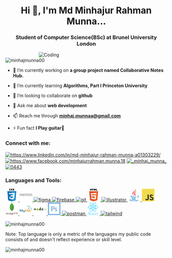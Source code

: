 <h1 align="center">Hi 👋, I'm Md Minhajur Rahman Munna...</h1>
<h3 align="center">Student of Computer Science(BSc) at Brunel University London</h3>
<img align="right" alt="Coding" width="400" src="https://media3.giphy.com/media/11jacPItBsJDLa/giphy.gif?cid=790b7611423ff2079a8dc8cab5c13a4aba9fd9c9d2a7883a&rid=giphy.gif&ct=g">

<p align="left"> <img src="https://komarev.com/ghpvc/?username=minhajmunna00&label=Profile%20views&color=5c1fea&style=flat" alt="minhajmunna00" /> </p>

- 🔭 I’m currently working on **a group project named Collaborative Notes Hub.**

- 🌱 I’m currently learning **Algorithms, Part I Princeton University**

- 👯 I’m looking to collaborate on **github**

- 💬 Ask me about **web development**

- 📫 Reach me through **minhaj.munnaa@gmail.com**

- ⚡ Fun fact **I Play guitar🎸**

<h3 align="left">Connect with me:</h3>
<p align="left">
<a href="https://linkedin.com/in/https://www.linkedin.com/in/md-minhajur-rahman-munna-a01303229/" target="blank"><img align="center" src="https://raw.githubusercontent.com/rahuldkjain/github-profile-readme-generator/master/src/images/icons/Social/linked-in-alt.svg" alt="https://www.linkedin.com/in/md-minhajur-rahman-munna-a01303229/" height="30" width="40" /></a>
<a href="https://fb.com/https://www.facebook.com/minhajurrahman.munna.18" target="blank"><img align="center" src="https://raw.githubusercontent.com/rahuldkjain/github-profile-readme-generator/master/src/images/icons/Social/facebook.svg" alt="https://www.facebook.com/minhajurrahman.munna.18" height="30" width="40" /></a>
<a href="https://instagram.com/_minhaj_munna_" target="blank"><img align="center" src="https://raw.githubusercontent.com/rahuldkjain/github-profile-readme-generator/master/src/images/icons/Social/instagram.svg" alt="_minhaj_munna_" height="30" width="40" /></a>
<a href="https://discord.gg/0443" target="blank"><img align="center" src="https://raw.githubusercontent.com/rahuldkjain/github-profile-readme-generator/master/src/images/icons/Social/discord.svg" alt="0443" height="30" width="40" /></a>
</p>

<h3 align="left">Languages and Tools:</h3>
<p align="left"> <a href="https://www.w3schools.com/css/" target="_blank" rel="noreferrer"> <img src="https://raw.githubusercontent.com/devicons/devicon/master/icons/css3/css3-original-wordmark.svg" alt="css3" width="40" height="40"/> </a> <a href="https://expressjs.com" target="_blank" rel="noreferrer"> <img src="https://raw.githubusercontent.com/devicons/devicon/master/icons/express/express-original-wordmark.svg" alt="express" width="40" height="40"/> </a> <a href="https://www.figma.com/" target="_blank" rel="noreferrer"> <img src="https://www.vectorlogo.zone/logos/figma/figma-icon.svg" alt="figma" width="40" height="40"/> </a> <a href="https://firebase.google.com/" target="_blank" rel="noreferrer"> <img src="https://www.vectorlogo.zone/logos/firebase/firebase-icon.svg" alt="firebase" width="40" height="40"/> </a> <a href="https://git-scm.com/" target="_blank" rel="noreferrer"> <img src="https://www.vectorlogo.zone/logos/git-scm/git-scm-icon.svg" alt="git" width="40" height="40"/> </a> <a href="https://www.w3.org/html/" target="_blank" rel="noreferrer"> <img src="https://raw.githubusercontent.com/devicons/devicon/master/icons/html5/html5-original-wordmark.svg" alt="html5" width="40" height="40"/> </a> <a href="https://www.adobe.com/in/products/illustrator.html" target="_blank" rel="noreferrer"> <img src="https://www.vectorlogo.zone/logos/adobe_illustrator/adobe_illustrator-icon.svg" alt="illustrator" width="40" height="40"/> </a> <a href="https://www.java.com" target="_blank" rel="noreferrer"> <img src="https://raw.githubusercontent.com/devicons/devicon/master/icons/java/java-original.svg" alt="java" width="40" height="40"/> </a> <a href="https://developer.mozilla.org/en-US/docs/Web/JavaScript" target="_blank" rel="noreferrer"> <img src="https://raw.githubusercontent.com/devicons/devicon/master/icons/javascript/javascript-original.svg" alt="javascript" width="40" height="40"/> </a> <a href="https://www.mongodb.com/" target="_blank" rel="noreferrer"> <img src="https://raw.githubusercontent.com/devicons/devicon/master/icons/mongodb/mongodb-original-wordmark.svg" alt="mongodb" width="40" height="40"/> </a> <a href="https://www.mysql.com/" target="_blank" rel="noreferrer"> <img src="https://raw.githubusercontent.com/devicons/devicon/master/icons/mysql/mysql-original-wordmark.svg" alt="mysql" width="40" height="40"/> </a> <a href="https://nodejs.org" target="_blank" rel="noreferrer"> <img src="https://raw.githubusercontent.com/devicons/devicon/master/icons/nodejs/nodejs-original-wordmark.svg" alt="nodejs" width="40" height="40"/> </a> <a href="https://www.photoshop.com/en" target="_blank" rel="noreferrer"> <img src="https://raw.githubusercontent.com/devicons/devicon/master/icons/photoshop/photoshop-line.svg" alt="photoshop" width="40" height="40"/> </a> <a href="https://postman.com" target="_blank" rel="noreferrer"> <img src="https://www.vectorlogo.zone/logos/getpostman/getpostman-icon.svg" alt="postman" width="40" height="40"/> </a> <a href="https://reactjs.org/" target="_blank" rel="noreferrer"> <img src="https://raw.githubusercontent.com/devicons/devicon/master/icons/react/react-original-wordmark.svg" alt="react" width="40" height="40"/> </a> <a href="https://tailwindcss.com/" target="_blank" rel="noreferrer"> <img src="https://www.vectorlogo.zone/logos/tailwindcss/tailwindcss-icon.svg" alt="tailwind" width="40" height="40"/> </a> </p>

<p><img align="center" src="https://github-readme-stats.vercel.app/api/top-langs?username=minhajmunna00&show_icons=true&theme=dark&cache_seconds=1800&locale=en&layout=compact" alt="minhajmunna00" /></p>
<p>Note: Top language is only a metric of the languages my public code consists of and doesn't reflect experience or skill level.</P>
<p><img align="center" src="https://github-readme-streak-stats.herokuapp.com/?user=minhajmunna00&theme=dark" alt="minhajmunna00" /></p>

